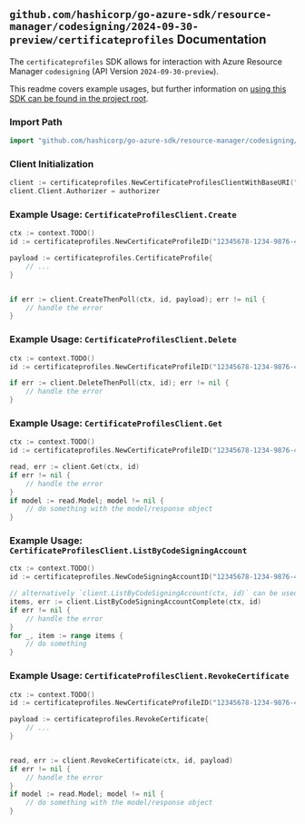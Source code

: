 
## `github.com/hashicorp/go-azure-sdk/resource-manager/codesigning/2024-09-30-preview/certificateprofiles` Documentation

The `certificateprofiles` SDK allows for interaction with Azure Resource Manager `codesigning` (API Version `2024-09-30-preview`).

This readme covers example usages, but further information on [using this SDK can be found in the project root](https://github.com/hashicorp/go-azure-sdk/tree/main/docs).

### Import Path

```go
import "github.com/hashicorp/go-azure-sdk/resource-manager/codesigning/2024-09-30-preview/certificateprofiles"
```


### Client Initialization

```go
client := certificateprofiles.NewCertificateProfilesClientWithBaseURI("https://management.azure.com")
client.Client.Authorizer = authorizer
```


### Example Usage: `CertificateProfilesClient.Create`

```go
ctx := context.TODO()
id := certificateprofiles.NewCertificateProfileID("12345678-1234-9876-4563-123456789012", "example-resource-group", "codeSigningAccountName", "certificateProfileName")

payload := certificateprofiles.CertificateProfile{
	// ...
}


if err := client.CreateThenPoll(ctx, id, payload); err != nil {
	// handle the error
}
```


### Example Usage: `CertificateProfilesClient.Delete`

```go
ctx := context.TODO()
id := certificateprofiles.NewCertificateProfileID("12345678-1234-9876-4563-123456789012", "example-resource-group", "codeSigningAccountName", "certificateProfileName")

if err := client.DeleteThenPoll(ctx, id); err != nil {
	// handle the error
}
```


### Example Usage: `CertificateProfilesClient.Get`

```go
ctx := context.TODO()
id := certificateprofiles.NewCertificateProfileID("12345678-1234-9876-4563-123456789012", "example-resource-group", "codeSigningAccountName", "certificateProfileName")

read, err := client.Get(ctx, id)
if err != nil {
	// handle the error
}
if model := read.Model; model != nil {
	// do something with the model/response object
}
```


### Example Usage: `CertificateProfilesClient.ListByCodeSigningAccount`

```go
ctx := context.TODO()
id := certificateprofiles.NewCodeSigningAccountID("12345678-1234-9876-4563-123456789012", "example-resource-group", "codeSigningAccountName")

// alternatively `client.ListByCodeSigningAccount(ctx, id)` can be used to do batched pagination
items, err := client.ListByCodeSigningAccountComplete(ctx, id)
if err != nil {
	// handle the error
}
for _, item := range items {
	// do something
}
```


### Example Usage: `CertificateProfilesClient.RevokeCertificate`

```go
ctx := context.TODO()
id := certificateprofiles.NewCertificateProfileID("12345678-1234-9876-4563-123456789012", "example-resource-group", "codeSigningAccountName", "certificateProfileName")

payload := certificateprofiles.RevokeCertificate{
	// ...
}


read, err := client.RevokeCertificate(ctx, id, payload)
if err != nil {
	// handle the error
}
if model := read.Model; model != nil {
	// do something with the model/response object
}
```
